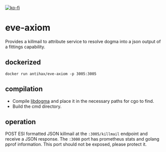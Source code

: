 [![ko-fi](https://ko-fi.com/img/githubbutton_sm.svg)](https://ko-fi.com/O5O33VK5S)

# eve-axiom

Provides a killmail to attribute service to resolve dogma into a json output of a fittings capability.

## dockerized

`docker run antihax/eve-axiom -p 3005:3005`

## compilation

* Compile [libdogma](https://github.com/antihax/libdogma) and place it in the necessary paths for cgo to find.
* Build the cmd directory.

## operation

POST ESI formatted JSON killmail at the `:3005/killmail` endpoint and receive a JSON response.
The `:3000` port has prometheus stats and golang pprof information. This port should not be exposed, please protect it.

